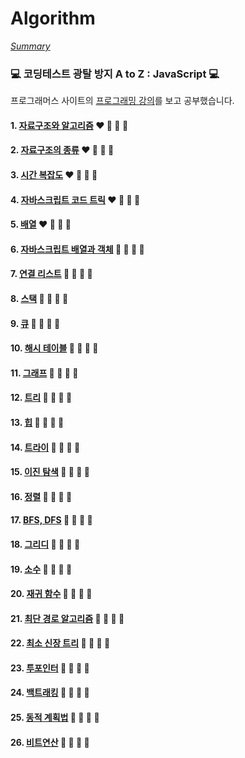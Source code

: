 # Algorithm

_[Summary](./00%20Summary.md)_

### :computer: 코딩테스트 광탈 방지 A to Z : JavaScript :computer:

프로그래머스 사이트의 [프로그래밍 강의](https://programmers.co.kr/learn/courses/13213)를 보고 공부했습니다.

#### 1. [자료구조와 알고리즘]() :heart: :white_heart: :white_heart: :white_heart:

#### 2. [자료구조의 종류]() :heart: :white_heart: :white_heart: :white_heart:

#### 3. [시간 복잡도]() :heart: :white_heart: :white_heart: :white_heart:

#### 4. [자바스크립트 코드 트릭]() :heart: :white_heart: :white_heart: :white_heart:

#### 5. [배열]() :heart: :white_heart: :white_heart: :white_heart:

#### 6. [자바스크립트 배열과 객체]() :white_heart: :white_heart: :white_heart: :white_heart:

#### 7. [연결 리스트]() :white_heart: :white_heart: :white_heart: :white_heart:

#### 8. [스택]() :white_heart: :white_heart: :white_heart: :white_heart:

#### 9. [큐]() :white_heart: :white_heart: :white_heart: :white_heart:

#### 10. [해시 테이블]() :white_heart: :white_heart: :white_heart: :white_heart:

#### 11. [그래프]() :white_heart: :white_heart: :white_heart: :white_heart:

#### 12. [트리]() :white_heart: :white_heart: :white_heart: :white_heart:

#### 13. [힙]() :white_heart: :white_heart: :white_heart: :white_heart:

#### 14. [트라이]() :white_heart: :white_heart: :white_heart: :white_heart:

#### 15. [이진 탐색]() :white_heart: :white_heart: :white_heart: :white_heart:

#### 16. [정렬]() :white_heart: :white_heart: :white_heart: :white_heart:

#### 17. [BFS, DFS]() :white_heart: :white_heart: :white_heart: :white_heart:

#### 18. [그리디]() :white_heart: :white_heart: :white_heart: :white_heart:

#### 19. [소수]() :white_heart: :white_heart: :white_heart: :white_heart:

#### 20. [재귀 함수]() :white_heart: :white_heart: :white_heart: :white_heart:

#### 21. [최단 경로 알고리즘]() :white_heart: :white_heart: :white_heart: :white_heart:

#### 22. [최소 신장 트리]() :white_heart: :white_heart: :white_heart: :white_heart:

#### 23. [투포인터]() :white_heart: :white_heart: :white_heart: :white_heart:

#### 24. [백트래킹]() :white_heart: :white_heart: :white_heart: :white_heart:

#### 25. [동적 계획법]() :white_heart: :white_heart: :white_heart: :white_heart:

#### 26. [비트연산]() :white_heart: :white_heart: :white_heart: :white_heart:
